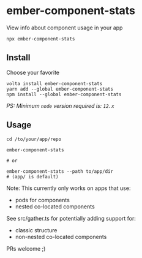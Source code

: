 # ember-component-stats

View info about component usage in your app

```
npx ember-component-stats
```

## Install

Choose your favorite
```
volta install ember-component-stats
yarn add --global ember-component-stats
npm install --global ember-component-stats
```

*PS: Minimum `node` version required is: `12.x`*

## Usage

```
cd /to/your/app/repo

ember-component-stats

# or

ember-component-stats --path to/app/dir
# (app/ is default)
```



Note:
This currently only works on apps that use:
- pods for components
- nested co-located components

See src/gather.ts for potentially adding support for:
- classic structure
- non-nested co-located components

PRs welcome ;)
